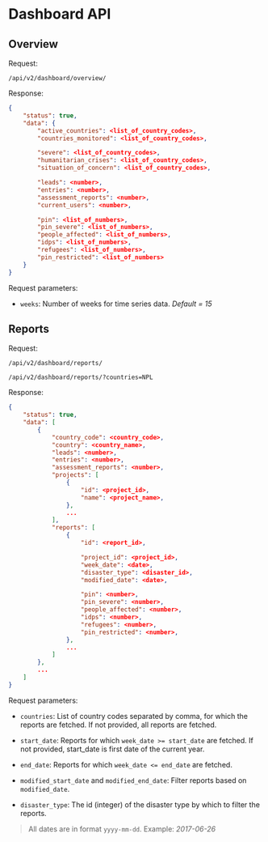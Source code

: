# Dashboard API

## Overview

Request:

`/api/v2/dashboard/overview/`

Response:

```json
{
    "status": true,
    "data": {
        "active_countries": <list_of_country_codes>,
        "countries_monitored": <list_of_country_codes>,

        "severe": <list_of_country_codes>,
        "humanitarian_crises": <list_of_country_codes>,
        "situation_of_concern": <list_of_country_codes>,

        "leads": <number>,
        "entries": <number>,
        "assessment_reports": <number>,
        "current_users": <number>,

        "pin": <list_of_numbers>,
        "pin_severe": <list_of_numbers>,
        "people_affected": <list_of_numbers>,
        "idps": <list_of_numbers>,
        "refugees": <list_of_numbers>,
        "pin_restricted": <list_of_numbers>
    }
}
```

Request parameters:

* `weeks`: Number of weeks for time series data. *Default = 15*


## Reports

Request:

`/api/v2/dashboard/reports/`

`/api/v2/dashboard/reports/?countries=NPL`

Response:

```json
{
    "status": true,
    "data": [
        {
            "country_code": <country_code>,
            "country": <country_name>,
            "leads": <number>,
            "entries": <number>,
            "assessment_reports": <number>,
            "projects": [
                {
                    "id": <project_id>,
                    "name": <project_name>,
                },
                ...
            ],
            "reports": [
                {
                    "id": <report_id>,

                    "project_id": <project_id>,
                    "week_date": <date>,
                    "disaster_type": <disaster_id>,
                    "modified_date": <date>,

                    "pin": <number>,
                    "pin_severe": <number>,
                    "people_affected": <number>,
                    "idps": <number>,
                    "refugees": <number>,
                    "pin_restricted": <number>,
                },
                ...
            ]
        },
        ...
    ]
}
```

Request parameters:

* `countries`: List of country codes separated by comma, for which the reports are fetched. If not provided, all reports are fetched.

* `start_date`: Reports for which `week_date >= start_date` are fetched. If not provided, start_date is first date of the current year.

* `end_date`: Reports for which `week_date <= end_date` are fetched.

* `modified_start_date` and `modified_end_date`: Filter reports based on `modified_date`.

* `disaster_type`: The id (integer) of the disaster type by which to filter the reports.

> All dates are in format `yyyy-mm-dd`. Example: *2017-06-26*
